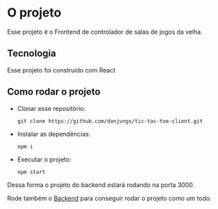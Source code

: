 # O projeto
Esse projeto é o Frontend de controlador de salas de jogos da velha. 

## Tecnologia
Esse projeto foi construído com React

## Como rodar o projeto
- Clonar esse repositório:
  ```
  git clone https://github.com/danjungs/tic-tac-toe-client.git
  ```  
- Instalar as dependências:
  ```
  npm i
  ```  
- Executar o projeto:
  ```
  npm start
  ``` 

Dessa forma o projeto do backend estará rodando na porta 3000.

Rode também o [Backend](https://github.com/danjungs/tic-tac-toe-server) para conseguir rodar o projeto como um todo.
